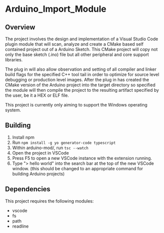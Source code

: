 # Arduino_Import_Module

## Overview
The project involves the design and implementation of a Visual Studio Code plugin module that will scan, analyze and create a CMake based self contained project out of a Arduino Sketch. This CMake project will copy not only the base sketch (.ino) file but all other peripheral and core support libraries. 

The plug in will also allow observation and setting of all compiler and linker build flags for the specified C++ tool tail in order to optimize for source level debugging or production level images. After the plug in has created the CMake version of the Arduino project into the target directory so specified the module will then compile the project to the resulting artifact specified by the user, be it a HEX or ELF file.

This project is currently only aiming to support the Windows operating system.


## Building
1. Install npm
2. Run `npm install -g yo generator-code typescript`
3. Within arduino-mod/, run `tsc --watch`
4. Open the project in VSCode
5. Press F5 to open a new VSCode instance with the extension running.
6. Type "> hello world" into the search bar at the top of the new VSCode window. (this should be changed to an appropriate command for building Arduino projects)

## Dependencies

This project requires the following modules:

+ vscode
+ fs
+ path
+ readline
